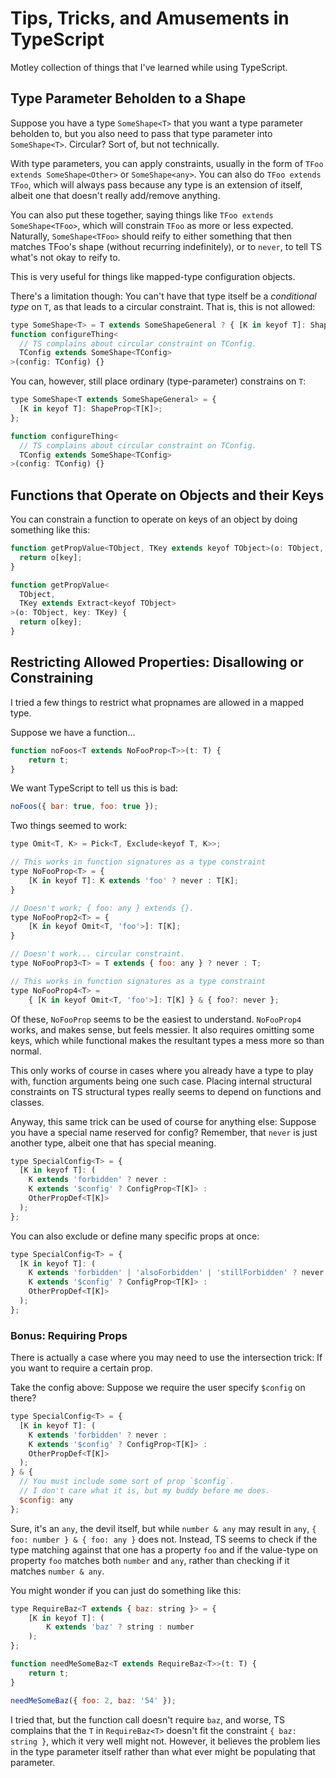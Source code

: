 Tips, Tricks, and Amusements in TypeScript
==========================================

Motley collection of things that I've learned while using TypeScript.



## Type Parameter Beholden to a Shape

Suppose you have a type `SomeShape<T>` that you want a type parameter beholden to, but you also need to pass that type parameter into `SomeShape<T>`.  Circular?  Sort of, but not technically.

With type parameters, you can apply constraints, usually in the form of `TFoo extends SomeShape<Other>` or `SomeShape<any>`.  You can also do `TFoo extends TFoo`, which will always pass because any type is an extension of itself, albeit one that doesn't really add/remove anything.

You can also put these together, saying things like `TFoo extends SomeShape<TFoo>`, which will constrain `TFoo` as more or less expected.  Naturally, `SomeShape<TFoo>` should reify to either something that then matches TFoo's shape (without recurring indefinitely), or to `never`, to tell TS what's not okay to reify to.

This is very useful for things like mapped-type configuration objects.

There's a limitation though: You can't have that type itself be a _conditional type_ on `T`, as that leads to a circular constraint.  That is, this is not allowed:

```js
type SomeShape<T> = T extends SomeShapeGeneral ? { [K in keyof T]: ShapeProp<T[K]> } : never;
function configureThing<
  // TS complains about circular constraint on TConfig.
  TConfig extends SomeShape<TConfig>
>(config: TConfig) {}
```

You can, however, still place ordinary (type-parameter) constrains on `T`:

```js
type SomeShape<T extends SomeShapeGeneral> = {
  [K in keyof T]: ShapeProp<T[K]>;
};

function configureThing<
  // TS complains about circular constraint on TConfig.
  TConfig extends SomeShape<TConfig>
>(config: TConfig) {}

```



## Functions that Operate on Objects and their Keys

You can constrain a function to operate on keys of an object by doing something like this:

```js
function getPropValue<TObject, TKey extends keyof TObject>(o: TObject, key: TKey) {
  return o[key];
}

function getPropValue<
  TObject,
  TKey extends Extract<keyof TObject>
>(o: TObject, key: TKey) {
  return o[key];
}
```



## Restricting Allowed Properties: Disallowing or Constraining

I tried a few things to restrict what propnames are allowed in a mapped type.

Suppose we have a function...

```js
function noFoos<T extends NoFooProp<T>>(t: T) {
    return t;
}
```

We want TypeScript to tell us this is bad:

```js
noFoos({ bar: true, foo: true });
```

Two things seemed to work:

```js
type Omit<T, K> = Pick<T, Exclude<keyof T, K>>;

// This works in function signatures as a type constraint
type NoFooProp<T> = {
    [K in keyof T]: K extends 'foo' ? never : T[K];
}

// Doesn't work; { foo: any } extends {}.
type NoFooProp2<T> = {
    [K in keyof Omit<T, 'foo'>]: T[K];
}

// Doesn't work... circular constraint.
type NoFooProp3<T> = T extends { foo: any } ? never : T;

// This works in function signatures as a type constraint
type NoFooProp4<T> =
    { [K in keyof Omit<T, 'foo'>]: T[K] } & { foo?: never };
```

Of these, `NoFooProp` seems to be the easiest to understand.  `NoFooProp4` works, and makes sense, but feels messier.  It also requires omitting some keys, which while functional makes the resultant types a mess more so than normal.

This only works of course in cases where you already have a type to play with, function arguments being one such case.  Placing internal structural constraints on TS structural types really seems to depend on functions and classes.

Anyway, this same trick can be used of course for anything else: Suppose you have a special name reserved for config?  Remember, that `never` is just another type, albeit one that has special meaning.

```js
type SpecialConfig<T> = {
  [K in keyof T]: (
    K extends 'forbidden' ? never :
    K extends '$config' ? ConfigProp<T[K]> :
    OtherPropDef<T[K]>
  );
};
```

You can also exclude or define many specific props at once:

```js
type SpecialConfig<T> = {
  [K in keyof T]: (
    K extends 'forbidden' | 'alsoForbidden' | 'stillForbidden' ? never :
    K extends '$config' ? ConfigProp<T[K]> :
    OtherPropDef<T[K]>
  );
};
```


### Bonus: Requiring Props

There is actually a case where you may need to use the intersection trick: If you want to require a certain prop.

Take the config above: Suppose we require the user specify `$config` on there?

```js
type SpecialConfig<T> = {
  [K in keyof T]: (
    K extends 'forbidden' ? never :
    K extends '$config' ? ConfigProp<T[K]> :
    OtherPropDef<T[K]>
  );
} & {
  // You must include some sort of prop `$config`.
  // I don't care what it is, but my buddy before me does.
  $config: any
};
```

Sure, it's an `any`, the devil itself, but while `number & any` may result in `any`, `{ foo: number } & { foo: any }` does not.  Instead, TS seems to check if the type matching against that one has a property `foo` and if the value-type on property `foo` matches both `number` and `any`, rather than checking if it matches `number & any`.

You might wonder if you can just do something like this:

```js
type RequireBaz<T extends { baz: string }> = {
    [K in keyof T]: (
        K extends 'baz' ? string : number
    );
};

function needMeSomeBaz<T extends RequireBaz<T>>(t: T) {
    return t;
}

needMeSomeBaz({ foo: 2, baz: '54' });
```

I tried that, but the function call doesn't require `baz`, and worse, TS complains that the `T` in `RequireBaz<T>` doesn't fit the constraint `{ baz: string }`, which it very well might not.  However, it believes the problem lies in the type parameter itself rather than what ever might be populating that parameter.
